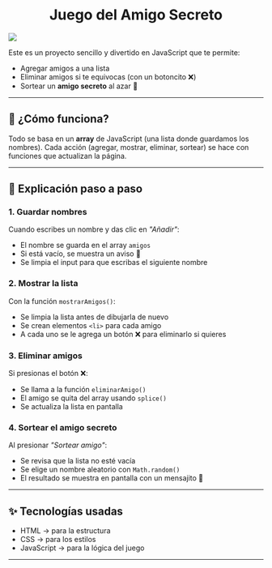 <h1 align="center"> Juego del Amigo Secreto </h1>
<p align="left">
<img src="https://img.shields.io/badge/STATUS-COMPLETADO-green">
</p>

<p>Este es un proyecto sencillo y divertido en JavaScript que te permite:</p>
<ul>
  <li>Agregar amigos a una lista</li>
  <li>Eliminar amigos si te equivocas (con un botoncito ❌)</li>
  <li>Sortear un <strong>amigo secreto</strong> al azar 🎉</li>
</ul>

<hr/>

<h2>🚀 ¿Cómo funciona?</h2>
<p>Todo se basa en un <strong>array</strong> de JavaScript (una lista donde guardamos los nombres).  
Cada acción (agregar, mostrar, eliminar, sortear) se hace con funciones que actualizan la página.</p>

<hr/>

<h2>📝 Explicación paso a paso</h2>

<h3>1. Guardar nombres</h3>
<p>Cuando escribes un nombre y das clic en <em>"Añadir"</em>:</p>
<ul>
  <li>El nombre se guarda en el array <code>amigos</code></li>
  <li>Si está vacío, se muestra un aviso 🚨</li>
  <li>Se limpia el input para que escribas el siguiente nombre</li>
</ul>

<h3>2. Mostrar la lista</h3>
<p>Con la función <code>mostrarAmigos()</code>:</p>
<ul>
  <li>Se limpia la lista antes de dibujarla de nuevo</li>
  <li>Se crean elementos <code>&lt;li&gt;</code> para cada amigo</li>
  <li>A cada uno se le agrega un botón ❌ para eliminarlo si quieres</li>
</ul>

<h3>3. Eliminar amigos</h3>
<p>Si presionas el botón ❌:</p>
<ul>
  <li>Se llama a la función <code>eliminarAmigo()</code></li>
  <li>El amigo se quita del array usando <code>splice()</code></li>
  <li>Se actualiza la lista en pantalla</li>
</ul>

<h3>4. Sortear el amigo secreto</h3>
<p>Al presionar <em>"Sortear amigo"</em>:</p>
<ul>
  <li>Se revisa que la lista no esté vacía</li>
  <li>Se elige un nombre aleatorio con <code>Math.random()</code></li>
  <li>El resultado se muestra en pantalla con un mensajito 🎉</li>
</ul>

<hr/>

<h2>✨ Tecnologías usadas</h2>
<ul>
  <li>HTML → para la estructura</li>
  <li>CSS → para los estilos</li>
  <li>JavaScript → para la lógica del juego</li>
</ul>

<hr/>


